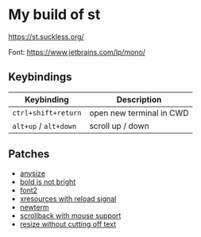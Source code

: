 # My build of st

https://st.suckless.org/

Font: https://www.jetbrains.com/lp/mono/

## Keybindings

| Keybinding | Description |
|------------|-------------|
| `ctrl+shift+return` | open new terminal in CWD |
| `alt+up` / `alt+down` | scroll up / down |

## Patches

* [anysize](https://st.suckless.org/patches/anysize/)
* [bold is not bright](https://st.suckless.org/patches/bold-is-not-bright/)
* [font2](https://st.suckless.org/patches/font2/)
* [xresources with reload signal](https://st.suckless.org/patches/xresources-with-reload-signal/)
* [newterm](https://st.suckless.org/patches/newterm/)
* [scrollback with mouse support](https://st.suckless.org/patches/scrollback/)
* [resize without cutting off text](https://github.com/nimaipatel/st/blob/master/patches/7672445bab01cb4e861651dc540566ac22e25812.diff)
